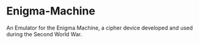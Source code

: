 # Enigma-Machine
An Emulator for the Enigma Machine, a cipher device developed and used during the Second World War.
